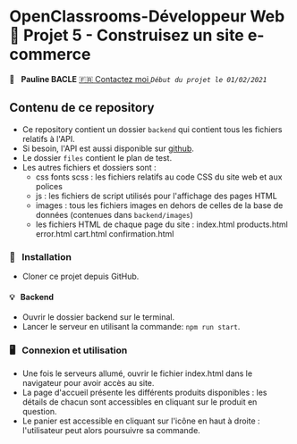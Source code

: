 #  OpenClassrooms-Développeur Web 📎 Projet 5 - Construisez un site e-commerce

👤 &nbsp; **Pauline BACLE** [🇫🇷 Contactez moi ](<bacle-pauline@orage.fr>)
_`Début du projet le 01/02/2021`_

## Contenu de ce repository

* Ce repository contient un dossier `backend` qui contient tous les fichiers relatifs à l'API.
* Si besoin, l'API est aussi disponible sur [github](https://github.com/OpenClassrooms-Student-Center/JWDP5).
* Le dossier `files` contient le plan de test.
* Les autres fichiers et dossiers sont : 
    * css fonts scss : les fichiers relatifs au code CSS du site web et aux polices
    * js : les fichiers de script utilisés pour l'affichage des pages HTML
    * images : tous les fichiers images en dehors de celles de la base de données (contenues dans `backend/images`)
    * les fichiers HTML de chaque page du site : index.html products.html error.html cart.html confirmation.html 

### 🔨 &nbsp; Installation

* Cloner ce projet depuis GitHub.

#### 💡 &nbsp; Backend

* Ouvrir le dossier backend sur le terminal.
* Lancer le serveur en utilisant la commande: `npm run start`.

### 🖥 &nbsp; Connexion et utilisation 

* Une fois le serveurs allumé, ouvrir le fichier index.html dans le navigateur pour avoir accès au site. 
* La page d'accueil présente les différents produits disponibles : les détails de chacun sont accessibles en cliquant sur le produit en question. 
* Le panier est accessible en cliquant sur l'icône en haut à droite : l'utilisateur peut alors poursuivre sa commande. 

